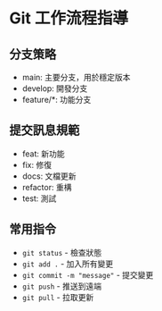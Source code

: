 # Git 工作流程指導

## 分支策略
- main: 主要分支，用於穩定版本
- develop: 開發分支
- feature/*: 功能分支

## 提交訊息規範
- feat: 新功能
- fix: 修復
- docs: 文檔更新
- refactor: 重構
- test: 測試

## 常用指令
- `git status` - 檢查狀態
- `git add .` - 加入所有變更
- `git commit -m "message"` - 提交變更
- `git push` - 推送到遠端
- `git pull` - 拉取更新